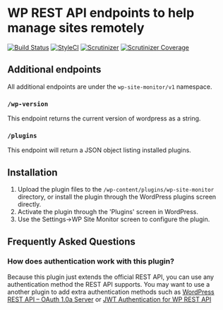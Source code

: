 # WP REST API endpoints to help manage sites remotely

[![Build Status](https://img.shields.io/travis/BWibrew/WP-Site-Monitor.svg?branch=master&style=flat-square)](https://travis-ci.org/BWibrew/WP-Site-Monitor)
[![StyleCI](https://styleci.io/repos/100482455/shield?branch=master)](https://styleci.io/repos/100482455)
[![Scrutinizer](https://img.shields.io/scrutinizer/g/BWibrew/WP-Site-Monitor.svg?style=flat-square)](https://scrutinizer-ci.com/g/BWibrew/WP-Site-Monitor)
[![Scrutinizer Coverage](https://img.shields.io/scrutinizer/coverage/g/BWibrew/WP-Site-Monitor.svg?style=flat-square)](https://scrutinizer-ci.com/g/BWibrew/WP-Site-Monitor)

## Additional endpoints
All additional endpoints are under the `wp-site-monitor/v1` namespace.

### `/wp-version`
This endpoint returns the current version of wordpress as a string.

### `/plugins`
This endpoint will return a JSON object listing installed plugins.

## Installation

1. Upload the plugin files to the `/wp-content/plugins/wp-site-monitor` directory, or install the plugin through the
WordPress plugins screen directly.
2. Activate the plugin through the 'Plugins' screen in WordPress.
3. Use the Settings->WP Site Monitor screen to configure the plugin.


## Frequently Asked Questions
### How does authentication work with this plugin?
Because this plugin just extends the official REST API, you can use any authentication method the REST API supports.
You may want to use a another plugin to add extra authentication methods such as 
[WordPress REST API – OAuth 1.0a Server](https://wordpress.org/plugins/rest-api-oauth1/) or 
[JWT Authentication for WP REST API](https://wordpress.org/plugins/jwt-authentication-for-wp-rest-api/)
